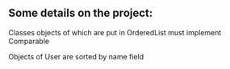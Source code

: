 ## Some details on the project:

Classes objects of which are put in OrderedList
must implement Comparable

Objects of User are sorted by name field